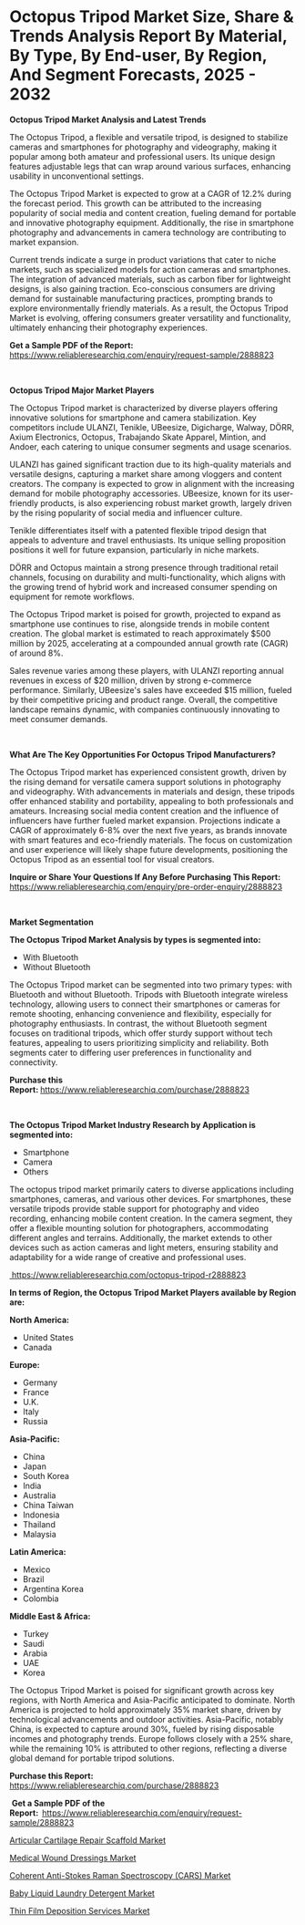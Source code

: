 <p><h1>Octopus Tripod Market Size, Share & Trends Analysis Report By Material, By Type, By End-user, By Region, And Segment Forecasts, 2025 - 2032</h1></p><p><strong>Octopus Tripod Market Analysis and Latest Trends</strong></p>
<p><p>The Octopus Tripod, a flexible and versatile tripod, is designed to stabilize cameras and smartphones for photography and videography, making it popular among both amateur and professional users. Its unique design features adjustable legs that can wrap around various surfaces, enhancing usability in unconventional settings.</p><p>The Octopus Tripod Market is expected to grow at a CAGR of 12.2% during the forecast period. This growth can be attributed to the increasing popularity of social media and content creation, fueling demand for portable and innovative photography equipment. Additionally, the rise in smartphone photography and advancements in camera technology are contributing to market expansion. </p><p>Current trends indicate a surge in product variations that cater to niche markets, such as specialized models for action cameras and smartphones. The integration of advanced materials, such as carbon fiber for lightweight designs, is also gaining traction. Eco-conscious consumers are driving demand for sustainable manufacturing practices, prompting brands to explore environmentally friendly materials. As a result, the Octopus Tripod Market is evolving, offering consumers greater versatility and functionality, ultimately enhancing their photography experiences.</p></p>
<p><strong>Get a Sample PDF of the Report:&nbsp;</strong> <a href="https://www.reliableresearchiq.com/enquiry/request-sample/2888823?utm_campaign=1088&utm_medium=2&utm_source=Github&utm_content=ia&utm_term=14032025&utm_id=octopus-tripod">https://www.reliableresearchiq.com/enquiry/request-sample/2888823</a></p>
<p>&nbsp;</p>
<p><strong>Octopus Tripod Major Market Players</strong></p>
<p><p>The Octopus Tripod market is characterized by diverse players offering innovative solutions for smartphone and camera stabilization. Key competitors include ULANZI, Tenikle, UBeesize, Digicharge, Walway, DÖRR, Axium Electronics, Octopus, Trabajando Skate Apparel, Mintion, and Andoer, each catering to unique consumer segments and usage scenarios.</p><p>ULANZI has gained significant traction due to its high-quality materials and versatile designs, capturing a market share among vloggers and content creators. The company is expected to grow in alignment with the increasing demand for mobile photography accessories. UBeesize, known for its user-friendly products, is also experiencing robust market growth, largely driven by the rising popularity of social media and influencer culture.</p><p>Tenikle differentiates itself with a patented flexible tripod design that appeals to adventure and travel enthusiasts. Its unique selling proposition positions it well for future expansion, particularly in niche markets. </p><p>DÖRR and Octopus maintain a strong presence through traditional retail channels, focusing on durability and multi-functionality, which aligns with the growing trend of hybrid work and increased consumer spending on equipment for remote workflows. </p><p>The Octopus Tripod market is poised for growth, projected to expand as smartphone use continues to rise, alongside trends in mobile content creation. The global market is estimated to reach approximately $500 million by 2025, accelerating at a compounded annual growth rate (CAGR) of around 8%.</p><p>Sales revenue varies among these players, with ULANZI reporting annual revenues in excess of $20 million, driven by strong e-commerce performance. Similarly, UBeesize's sales have exceeded $15 million, fueled by their competitive pricing and product range. Overall, the competitive landscape remains dynamic, with companies continuously innovating to meet consumer demands.</p></p>
<p>&nbsp;</p>
<p><strong>What Are The Key Opportunities For Octopus Tripod Manufacturers?</strong></p>
<p><p>The Octopus Tripod market has experienced consistent growth, driven by the rising demand for versatile camera support solutions in photography and videography. With advancements in materials and design, these tripods offer enhanced stability and portability, appealing to both professionals and amateurs. Increasing social media content creation and the influence of influencers have further fueled market expansion. Projections indicate a CAGR of approximately 6-8% over the next five years, as brands innovate with smart features and eco-friendly materials. The focus on customization and user experience will likely shape future developments, positioning the Octopus Tripod as an essential tool for visual creators.</p></p>
<p><strong>Inquire or Share Your Questions If Any Before Purchasing This Report:</strong> <a href="https://www.reliableresearchiq.com/enquiry/pre-order-enquiry/2888823?utm_campaign=1088&utm_medium=2&utm_source=Github&utm_content=ia&utm_term=14032025&utm_id=octopus-tripod">https://www.reliableresearchiq.com/enquiry/pre-order-enquiry/2888823</a></p>
<p>&nbsp;</p>
<p><strong>Market Segmentation</strong></p>
<p><strong>The Octopus Tripod Market Analysis by types is segmented into:</strong></p>
<p><ul><li>With Bluetooth</li><li>Without Bluetooth</li></ul></p>
<p><p>The Octopus Tripod market can be segmented into two primary types: with Bluetooth and without Bluetooth. Tripods with Bluetooth integrate wireless technology, allowing users to connect their smartphones or cameras for remote shooting, enhancing convenience and flexibility, especially for photography enthusiasts. In contrast, the without Bluetooth segment focuses on traditional tripods, which offer sturdy support without tech features, appealing to users prioritizing simplicity and reliability. Both segments cater to differing user preferences in functionality and connectivity.</p></p>
<p><strong>Purchase this Report:&nbsp;</strong><a href="https://www.reliableresearchiq.com/purchase/2888823?utm_campaign=1088&utm_medium=2&utm_source=Github&utm_content=ia&utm_term=14032025&utm_id=octopus-tripod">https://www.reliableresearchiq.com/purchase/2888823</a></p>
<p>&nbsp;</p>
<p><strong>The Octopus Tripod Market Industry Research by Application is segmented into:</strong></p>
<p><ul><li>Smartphone</li><li>Camera</li><li>Others</li></ul></p>
<p><p>The octopus tripod market primarily caters to diverse applications including smartphones, cameras, and various other devices. For smartphones, these versatile tripods provide stable support for photography and video recording, enhancing mobile content creation. In the camera segment, they offer a flexible mounting solution for photographers, accommodating different angles and terrains. Additionally, the market extends to other devices such as action cameras and light meters, ensuring stability and adaptability for a wide range of creative and professional uses.</p></p>
<p><a href="https://www.reliableresearchiq.com/octopus-tripod-r2888823?utm_campaign=1088&utm_medium=2&utm_source=Github&utm_content=ia&utm_term=14032025&utm_id=octopus-tripod">&nbsp;https://www.reliableresearchiq.com/octopus-tripod-r2888823</a></p>
<p><strong>In terms of Region, the Octopus Tripod Market Players available by Region are:</strong></p>
<p>
    <p> <strong> North America: </strong>
        <ul>
            <li>United States</li>
            <li>Canada</li>
        </ul>
        </p> 
    <p> <strong> Europe: </strong>
        <ul>
            <li>Germany</li>
            <li>France</li>
            <li>U.K.</li>
            <li>Italy</li>
            <li>Russia</li>
        </ul>
        </p> 
    <p> <strong> Asia-Pacific: </strong>
        <ul>
            <li>China</li>
            <li>Japan</li>
            <li>South Korea</li>
            <li>India</li>
            <li>Australia</li>
            <li>China Taiwan</li>
            <li>Indonesia</li>
            <li>Thailand</li>
            <li>Malaysia</li>
        </ul>
        </p> 
    <p> <strong> Latin America: </strong>
        <ul>
            <li>Mexico</li>
            <li>Brazil</li>
            <li>Argentina Korea</li>
            <li>Colombia</li>
        </ul>
        </p> 
    <p> <strong> Middle East & Africa: </strong>
        <ul>
            <li>Turkey</li>
            <li>Saudi</li>
            <li>Arabia</li>
            <li>UAE</li>
            <li>Korea</li>
        </ul>
    </p>
    </p>
<p><p>The Octopus Tripod Market is poised for significant growth across key regions, with North America and Asia-Pacific anticipated to dominate. North America is projected to hold approximately 35% market share, driven by technological advancements and outdoor activities. Asia-Pacific, notably China, is expected to capture around 30%, fueled by rising disposable incomes and photography trends. Europe follows closely with a 25% share, while the remaining 10% is attributed to other regions, reflecting a diverse global demand for portable tripod solutions.</p></p>
<p><strong>Purchase this Report: </strong><a href="https://www.reliableresearchiq.com/purchase/2888823?utm_campaign=1088&utm_medium=2&utm_source=Github&utm_content=ia&utm_term=14032025&utm_id=octopus-tripod">https://www.reliableresearchiq.com/purchase/2888823</a></p>
<p>&nbsp;<strong>Get a Sample PDF of the Report:&nbsp;&nbsp;</strong><a href="https://www.reliableresearchiq.com/enquiry/request-sample/2888823?utm_campaign=1088&utm_medium=2&utm_source=Github&utm_content=ia&utm_term=14032025&utm_id=octopus-tripod">https://www.reliableresearchiq.com/enquiry/request-sample/2888823</a></p>
<p><strong></strong></p>
<p><p><a href="https://github.com/aoutefjovene00/Market-Research-Report-List-1/blob/main/articular-cartilage-repair-scaffold-market.md?utm_campaign=1088&utm_medium=2&utm_source=Github&utm_content=ia&utm_term=14032025&utm_id=octopus-tripod">Articular Cartilage Repair Scaffold Market</a></p><p><a href="https://github.com/keeniielokl/Market-Research-Report-List-1/blob/main/medical-wound-dressings-market.md?utm_campaign=1088&utm_medium=2&utm_source=Github&utm_content=ia&utm_term=14032025&utm_id=octopus-tripod">Medical Wound Dressings Market</a></p><p><a href="https://github.com/kocssequen/Market-Research-Report-List-1/blob/main/coherent-anti-stokes-raman-spectroscopy-cars-market.md?utm_campaign=1088&utm_medium=2&utm_source=Github&utm_content=ia&utm_term=14032025&utm_id=octopus-tripod">Coherent Anti-Stokes Raman Spectroscopy (CARS) Market</a></p><p><a href="https://github.com/alablisepah/Market-Research-Report-List-1/blob/main/baby-liquid-laundry-detergent-market.md?utm_campaign=1088&utm_medium=2&utm_source=Github&utm_content=ia&utm_term=14032025&utm_id=octopus-tripod">Baby Liquid Laundry Detergent Market</a></p><p><a href="https://github.com/chlihakwatsi/Market-Research-Report-List-1/blob/main/thin-film-deposition-services-market.md?utm_campaign=1088&utm_medium=2&utm_source=Github&utm_content=ia&utm_term=14032025&utm_id=octopus-tripod">Thin Film Deposition Services Market</a></p></p>